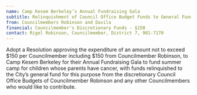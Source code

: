 ```yaml
---
name: Camp Kesem Berkeley’s Annual Fundraising Gala
subtitle: Relinquishment of Council Office Budget Funds to General Fund and Grant of Such Fund
from: Councilmembers Robinson and Davila
financial: Councilmember's Discretionary Funds - $150
contact: Rigel Robinson, Councilmember, District 7, 981-7170
---
```


Adopt a Resolution approving the expenditure of an amount not to exceed $150 per Councilmember including $150 from Councilmember Robinson, to Camp Kesem Berkeley for their Annual Fundraising Gala to fund summer camp for children whose parents have cancer, with funds relinquished to the City’s general fund for this purpose from the discretionary Council Office Budgets of Councilmember Robinson and any other Councilmembers who would like to contribute.
